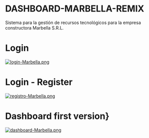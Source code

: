 # DASHBOARD-MARBELLA-REMIX
Sistema para la gestión de recursos tecnológicos para la empresa constructora Marbella S.R.L.

# Login

[![login-Marbella.png](https://i.postimg.cc/jSnxJTwW/login-Marbella.png)](https://postimg.cc/Mnx2hhYx)

# Login - Register

[![registro-Marbella.png](https://i.postimg.cc/zXHNSGrW/registro-Marbella.png)](https://postimg.cc/6yKFBwT5)

# Dashboard first version}

[![dashboard-Marbella.png](https://i.postimg.cc/05BxwJLP/dashboard-Marbella.png)](https://postimg.cc/6TnDsTWm)